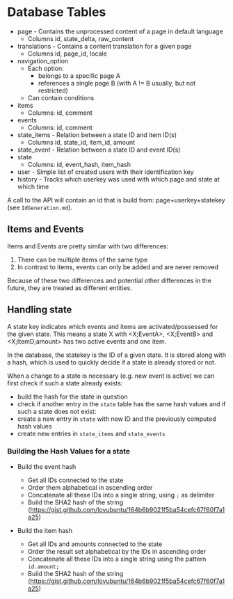 # Database Tables

* page - Contains the unprocessed content of a page in default language
  * Columns id, state_delta, raw_content
* translations - Contains a content translation for a given page
  * Columns id, page_id, locale
* navigation_option
  * Each option: 
    * belongs to a specific page A
    * references a single page B (with A != B usually, but not restricted)
  * Can contain conditions
* items 
  * Columns: id, comment
* events
  * Columns: id, comment
* state_items - Relation between a state ID and item ID(s)
  * Columns id, state_id, item_id, amount
* state_event - Relation between a state ID and event ID(s)
* state
  * Columns: id, event_hash, item_hash
* user - Simple list of created users with their identification key
* history - Tracks which userkey was used with which page and state at which time

A call to the API will contain an id that is build from: page+userkey+statekey (see `IdGeneration.md`).

## Items and Events

Items and Events are pretty similar with two differences:
1. There can be multiple items of the same type
2. In contrast to items, events can only be added and are never removed

Because of these two differences and potential other differences in the future, they are treated as
different entities.

## Handling state

A state key indicates which events and items are activated/possessed for the given state.
This means a state X with <X;EventA>, <X;EventB> and <X;ItemD;amount> has two active events and one item.

In the database, the statekey is the ID of a given state. 
It is stored along with a hash, which is used to quickly decide if a state is already stored or not.

When a change to a state is necessary (e.g. new event is active) we can first check if such
a state already exists:
* build the hash for the state in question
* check if another entry in the `state` table has the same hash values
and if such  a state does not exist: 
* create a new entry in `state` with new ID and the previously computed hash values
* create new entries in `state_items` and `state_events`

### Building the Hash Values for a state

* Build the event hash
  * Get all IDs connected to the state
  * Order them alphabetical in ascending order
  * Concatenate all these IDs into a single string, using `;` as delimiter
  * Build the SHA2 hash of the string (https://gist.github.com/lovubuntu/164b6b9021f5ba54cefc67f60f7a1a25)

* Build the item hash
  * Get all IDs and amounts connected to the state
  * Order the result set alphabetical by the IDs in ascending order
  * Concatenate all these IDs into a single string using the pattern `id.amount;`
  * Build the SHA2 hash of the string (https://gist.github.com/lovubuntu/164b6b9021f5ba54cefc67f60f7a1a25)